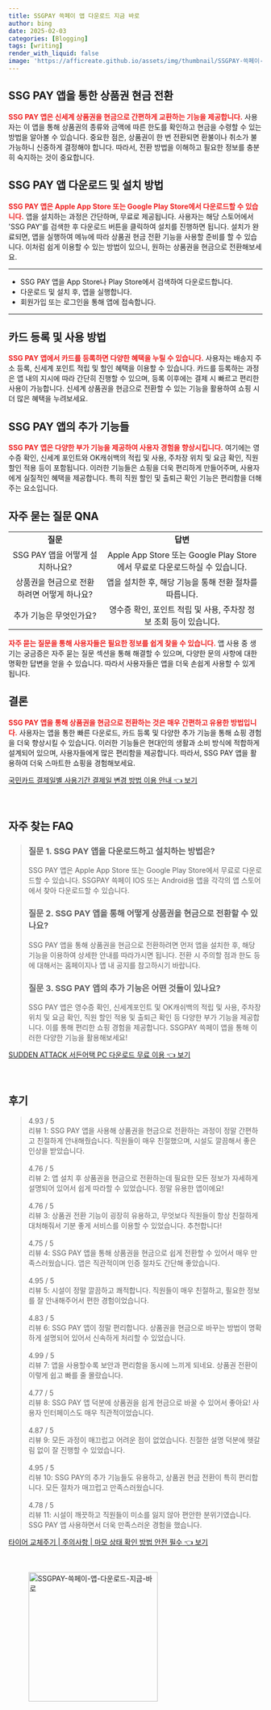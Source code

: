 ```yaml
---
title: SSGPAY 쓱페이 앱 다운로드 지금 바로
author: bing
date: 2025-02-03
categories: [Blogging]
tags: [writing]
render_with_liquid: false
image: 'https://afficreate.github.io/assets/img/thumbnail/SSGPAY-쓱페이-앱-다운로드-지금-바로.webp'
---
```



<h2 id='SSG_PAY_앱_상품권_현금_전환'>SSG PAY 앱을 통한 상품권 현금 전환</h2>

<p><b><span style="color: #ee2323;">SSG PAY 앱은 신세계 상품권을 현금으로 간편하게 교환하는 기능을 제공합니다.</span></b> 사용자는 이 앱을 통해 상품권의 종류와 금액에 따른 한도를 확인하고 현금을 수령할 수 있는 방법을 알아볼 수 있습니다. 중요한 점은, 상품권이 한 번 전환되면 환불이나 취소가 불가능하니 신중하게 결정해야 합니다. 따라서, 전환 방법을 이해하고 필요한 정보를 충분히 숙지하는 것이 중요합니다.</p>

<h2 id='SSG_PAY_앱_다운로드_설치_방법'>SSG PAY 앱 다운로드 및 설치 방법</h2>

<p><b><span style="color: #ee2323;">SSG PAY 앱은 Apple App Store 또는 Google Play Store에서 다운로드할 수 있습니다.</span></b> 앱을 설치하는 과정은 간단하며, 무료로 제공됩니다. 사용자는 해당 스토어에서 'SSG PAY'를 검색한 후 다운로드 버튼을 클릭하여 설치를 진행하면 됩니다. 설치가 완료되면, 앱을 실행하여 메뉴에 따라 상품권 현금 전환 기능을 사용할 준비를 할 수 있습니다. 이처럼 쉽게 이용할 수 있는 방법이 있으니, 원하는 상품권을 현금으로 전환해보세요.</p>

<hr />

<ul>
    <li>SSG PAY 앱을 App Store나 Play Store에서 검색하여 다운로드합니다.</li>
    <li>다운로드 및 설치 후, 앱을 실행합니다.</li>
    <li>회원가입 또는 로그인을 통해 앱에 접속합니다.</li>
</ul>

<hr />

<h2 id='카드_등록_사용_방법'>카드 등록 및 사용 방법</h2>

<p><b><span style="color: #ee2323;">SSG PAY 앱에서 카드를 등록하면 다양한 혜택을 누릴 수 있습니다.</span></b> 사용자는 배송지 주소 등록, 신세계 포인트 적립 및 할인 혜택을 이용할 수 있습니다. 카드를 등록하는 과정은 앱 내의 지시에 따라 간단히 진행할 수 있으며, 등록 이후에는 결제 시 빠르고 편리한 사용이 가능합니다. 신세계 상품권을 현금으로 전환할 수 있는 기능을 활용하여 쇼핑 시 더 많은 혜택을 누려보세요.</p>

<h2 id='SSG_PAY_앱의_추가_기능들'>SSG PAY 앱의 추가 기능들</h2>

<p><b><span style="color: #ee2323;">SSG PAY 앱은 다양한 부가 기능을 제공하여 사용자 경험을 향상시킵니다.</span></b> 여기에는 영수증 확인, 신세계 포인트와 OK캐쉬백의 적립 및 사용, 주차장 위치 및 요금 확인, 직원 할인 적용 등이 포함됩니다. 이러한 기능들은 쇼핑을 더욱 편리하게 만들어주며, 사용자에게 실질적인 혜택을 제공합니다. 특히 직원 할인 및 출퇴근 확인 기능은 편리함을 더해주는 요소입니다.</p>

<h2 id='자주_묻는_질문_QNA'>자주 묻는 질문 QNA</h2>

<table>
    <tr>
        <td style="text-align: center; height: 17px;"><b>질문</b></td>
        <td style="text-align: center; height: 17px;"><b>답변</b></td>
    </tr>
    <tr>
        <td style="text-align: center; height: 17px;">SSG PAY 앱을 어떻게 설치하나요?</td>
        <td style="text-align: center; height: 17px;">Apple App Store 또는 Google Play Store에서 무료로 다운로드하실 수 있습니다.</td>
    </tr>
    <tr>
        <td style="text-align: center; height: 17px;">상품권을 현금으로 전환하려면 어떻게 하나요?</td>
        <td style="text-align: center; height: 17px;">앱을 설치한 후, 해당 기능을 통해 전환 절차를 따릅니다.</td>
    </tr>
    <tr>
        <td style="text-align: center; height: 17px;">추가 기능은 무엇인가요?</td>
        <td style="text-align: center; height: 17px;">영수증 확인, 포인트 적립 및 사용, 주차장 정보 조회 등이 있습니다.</td>
    </tr>
</table>

<p><b><span style="color: #ee2323;">자주 묻는 질문을 통해 사용자들은 필요한 정보를 쉽게 찾을 수 있습니다.</span></b> 앱 사용 중 생기는 궁금증은 자주 묻는 질문 섹션을 통해 해결할 수 있으며, 다양한 문의 사항에 대한 명확한 답변을 얻을 수 있습니다. 따라서 사용자들은 앱을 더욱 손쉽게 사용할 수 있게 됩니다.</p>

<h2 id='결론'>결론</h2>

<p><b><span style="color: #ee2323;">SSG PAY 앱을 통해 상품권을 현금으로 전환하는 것은 매우 간편하고 유용한 방법입니다.</span></b> 사용자는 앱을 통한 빠른 다운로드, 카드 등록 및 다양한 추가 기능을 통해 쇼핑 경험을 더욱 향상시킬 수 있습니다. 이러한 기능들은 현대인의 생활과 소비 방식에 적합하게 설계되어 있으며, 사용자들에게 많은 편리함을 제공합니다. 따라서, SSG PAY 앱을 활용하여 더욱 스마트한 쇼핑을 경험해보세요.</p>


<p><a class="click-button" title="국민카드 결제일별 사용기간 결제일 변경 방법 이용 안내" href="https://afficreate.github.io/posts/%EA%B5%AD%EB%AF%BC%EC%B9%B4%EB%93%9C-%EA%B2%B0%EC%A0%9C%EC%9D%BC%EB%B3%84-%EC%82%AC%EC%9A%A9%EA%B8%B0%EA%B0%84-%EA%B2%B0%EC%A0%9C%EC%9D%BC-%EB%B3%80%EA%B2%BD-%EB%B0%A9%EB%B2%95-%EC%9D%B4%EC%9A%A9-%EC%95%88%EB%82%B4/" rel="dofollow">국민카드 결제일별 사용기간 결제일 변경 방법 이용 안내 👈 보기</a></p><br>
<h2 id='자주_찾는_FAQ'>자주 찾는 FAQ</h2>
<div itemscope="" itemtype="https://schema.org/FAQPage">
<blockquote>
<div itemscope="" itemprop="mainEntity" itemtype="https://schema.org/Question">
<h3 itemprop="name">질문 1. SSG PAY 앱을 다운로드하고 설치하는 방법은?</h3>
<div itemscope="" itemprop="acceptedAnswer" itemtype="https://schema.org/Answer">
<span itemprop="text">
<p>SSG PAY 앱은 Apple App Store 또는 Google Play Store에서 무료로 다운로드할 수 있습니다. SSGPAY 쓱페이 IOS 또는 Android용 앱을 각각의 앱 스토어에서 찾아 다운로드할 수 있습니다.</p>
</span>
</div>
</div>
<div itemscope="" itemprop="mainEntity" itemtype="https://schema.org/Question">
<h3 itemprop="name">질문 2. SSG PAY 앱을 통해 어떻게 상품권을 현금으로 전환할 수 있나요?</h3>
<div itemscope="" itemprop="acceptedAnswer" itemtype="https://schema.org/Answer">
<span itemprop="text">
<p>SSG PAY 앱을 통해 상품권을 현금으로 전환하려면 먼저 앱을 설치한 후, 해당 기능을 이용하여 상세한 안내를 따라가시면 됩니다. 전환 시 주의할 점과 한도 등에 대해서는 홈페이지나 앱 내 공지를 참고하시기 바랍니다.</p>
</span>
</div>
</div>
<div itemscope="" itemprop="mainEntity" itemtype="https://schema.org/Question">
<h3 itemprop="name">질문 3. SSG PAY 앱의 추가 기능은 어떤 것들이 있나요?</h3>
<div itemscope="" itemprop="acceptedAnswer" itemtype="https://schema.org/Answer">
<span itemprop="text">
<p>SSG PAY 앱은 영수증 확인, 신세계포인트 및 OK캐쉬백의 적립 및 사용, 주차장 위치 및 요금 확인, 직원 할인 적용 및 출퇴근 확인 등 다양한 부가 기능을 제공합니다. 이를 통해 편리한 쇼핑 경험을 제공합니다. SSGPAY 쓱페이 앱을 통해 이러한 다양한 기능을 활용해보세요!</p>
</span>
</div>
</div>
</blockquote>
</div>
<p><a class="click-button" title="SUDDEN ATTACK 서든어택 PC 다운로드 무료 이용" href="https://afficreate.github.io/posts/SUDDEN-ATTACK-%EC%84%9C%EB%93%A0%EC%96%B4%ED%83%9D-PC-%EB%8B%A4%EC%9A%B4%EB%A1%9C%EB%93%9C-%EB%AC%B4%EB%A3%8C-%EC%9D%B4%EC%9A%A9/" rel="dofollow">SUDDEN ATTACK 서든어택 PC 다운로드 무료 이용 👈 보기</a></p><br>
<h2 id='후기'>후기</h2>
<div itemscope itemtype="https://schema.org/Product">
  <blockquote>
  <div itemprop="review" itemscope itemtype="https://schema.org/Review">
      <div itemprop="reviewRating" itemscope itemtype="https://schema.org/Rating"> <span itemprop="ratingValue">4.93</span> / <span itemprop="bestRating">5</span> </div>
      <span itemprop="reviewBody">리뷰 1: SSG PAY 앱을 사용해 상품권을 현금으로 전환하는 과정이 정말 간편하고 친절하게 안내해줬습니다. 직원들이 매우 친절했으며, 시설도 깔끔해서 좋은 인상을 받았습니다.</span>
  </div>
  <br>
  <div itemprop="review" itemscope itemtype="https://schema.org/Review">
      <div itemprop="reviewRating" itemscope itemtype="https://schema.org/Rating"> <span itemprop="ratingValue">4.76</span> / <span itemprop="bestRating">5</span> </div>
      <span itemprop="reviewBody">리뷰 2: 앱 설치 후 상품권을 현금으로 전환하는데 필요한 모든 정보가 자세하게 설명되어 있어서 쉽게 따라할 수 있었습니다. 정말 유용한 앱이에요!</span>
  </div>
  <br>
  <div itemprop="review" itemscope itemtype="https://schema.org/Review">
      <div itemprop="reviewRating" itemscope itemtype="https://schema.org/Rating"> <span itemprop="ratingValue">4.76</span> / <span itemprop="bestRating">5</span> </div>
      <span itemprop="reviewBody">리뷰 3: 상품권 전환 기능이 굉장히 유용하고, 무엇보다 직원들이 항상 친절하게 대처해줘서 기분 좋게 서비스를 이용할 수 있었습니다. 추천합니다!</span>
  </div>
  <br>
  <div itemprop="review" itemscope itemtype="https://schema.org/Review">
      <div itemprop="reviewRating" itemscope itemtype="https://schema.org/Rating"> <span itemprop="ratingValue">4.75</span> / <span itemprop="bestRating">5</span> </div>
      <span itemprop="reviewBody">리뷰 4: SSG PAY 앱을 통해 상품권을 현금으로 쉽게 전환할 수 있어서 매우 만족스러웠습니다. 앱은 직관적이며 인증 절차도 간단해 좋았습니다.</span>
  </div>
  <br>
  <div itemprop="review" itemscope itemtype="https://schema.org/Review">
      <div itemprop="reviewRating" itemscope itemtype="https://schema.org/Rating"> <span itemprop="ratingValue">4.95</span> / <span itemprop="bestRating">5</span> </div>
      <span itemprop="reviewBody">리뷰 5: 시설이 정말 깔끔하고 쾌적합니다. 직원들이 매우 친절하고, 필요한 정보를 잘 안내해주어서 편한 경험이었습니다.</span>
  </div>
  <br>
  <div itemprop="review" itemscope itemtype="https://schema.org/Review">
      <div itemprop="reviewRating" itemscope itemtype="https://schema.org/Rating"> <span itemprop="ratingValue">4.83</span> / <span itemprop="bestRating">5</span> </div>
      <span itemprop="reviewBody">리뷰 6: SSG PAY 앱이 정말 편리합니다. 상품권을 현금으로 바꾸는 방법이 명확하게 설명되어 있어서 신속하게 처리할 수 있었습니다.</span>
  </div>
  <br>
  <div itemprop="review" itemscope itemtype="https://schema.org/Review">
      <div itemprop="reviewRating" itemscope itemtype="https://schema.org/Rating"> <span itemprop="ratingValue">4.99</span> / <span itemprop="bestRating">5</span> </div>
      <span itemprop="reviewBody">리뷰 7: 앱을 사용할수록 보안과 편리함을 동시에 느끼게 되네요. 상품권 전환이 이렇게 쉽고 빠를 줄 몰랐습니다.</span>
  </div>
  <br>
  <div itemprop="review" itemscope itemtype="https://schema.org/Review">
      <div itemprop="reviewRating" itemscope itemtype="https://schema.org/Rating"> <span itemprop="ratingValue">4.77</span> / <span itemprop="bestRating">5</span> </div>
      <span itemprop="reviewBody">리뷰 8: SSG PAY 앱 덕분에 상품권을 쉽게 현금으로 바꿀 수 있어서 좋아요! 사용자 인터페이스도 매우 직관적이었습니다.</span>
  </div>
  <br>
  <div itemprop="review" itemscope itemtype="https://schema.org/Review">
      <div itemprop="reviewRating" itemscope itemtype="https://schema.org/Rating"> <span itemprop="ratingValue">4.87</span> / <span itemprop="bestRating">5</span> </div>
      <span itemprop="reviewBody">리뷰 9: 모든 과정이 매끄럽고 어려운 점이 없었습니다. 친절한 설명 덕분에 헷갈림 없이 잘 진행할 수 있었습니다.</span>
  </div>
  <br>
  <div itemprop="review" itemscope itemtype="https://schema.org/Review">
      <div itemprop="reviewRating" itemscope itemtype="https://schema.org/Rating"> <span itemprop="ratingValue">4.95</span> / <span itemprop="bestRating">5</span> </div>
      <span itemprop="reviewBody">리뷰 10: SSG PAY의 추가 기능들도 유용하고, 상품권 현금 전환이 특히 편리합니다. 모든 절차가 매끄럽고 만족스러웠습니다.</span>
  </div>
  <br>
  <div itemprop="review" itemscope itemtype="https://schema.org/Review">
      <div itemprop="reviewRating" itemscope itemtype="https://schema.org/Rating"> <span itemprop="ratingValue">4.78</span> / <span itemprop="bestRating">5</span> </div>
      <span itemprop="reviewBody">리뷰 11: 시설이 깨끗하고 직원들이 미소를 잃지 않아 편안한 분위기였습니다. SSG PAY 앱 사용하면서 더욱 만족스러운 경험을 했습니다.</span>
  </div>
  </blockquote>
</div>
<p><a class="click-button" title="타이어 교체주기 | 주의사항 | 마모 상태 확인 방법 안전 필수" href="https://afficreate.github.io/posts/%ED%83%80%EC%9D%B4%EC%96%B4-%EA%B5%90%EC%B2%B4%EC%A3%BC%EA%B8%B0-%EC%A3%BC%EC%9D%98%EC%82%AC%ED%95%AD-%EB%A7%88%EB%AA%A8-%EC%83%81%ED%83%9C-%ED%99%95%EC%9D%B8-%EB%B0%A9%EB%B2%95-%EC%95%88%EC%A0%84-%ED%95%84%EC%88%98/" rel="dofollow">타이어 교체주기 | 주의사항 | 마모 상태 확인 방법 안전 필수 👈 보기</a></p><br>
<figure class="image"><img src="https://afficreate.github.io/assets/img/thumbnail/SSGPAY-쓱페이-앱-다운로드-지금-바로.webp" alt="SSGPAY-쓱페이-앱-다운로드-지금-바로" width="256" height="256"></figure>